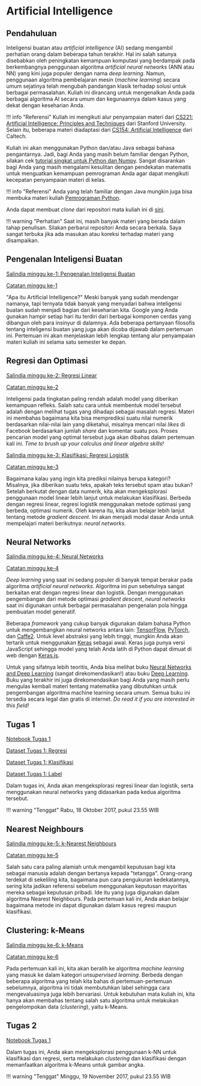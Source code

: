 # Artificial Intelligence

## Pendahuluan

Inteligensi buatan atau *artificial intelligence* (AI) sedang mengambil perhatian orang dalam beberapa tahun terakhir. Hal ini salah satunya disebabkan oleh peningkatan kemampuan komputasi yang berdampak pada berkembangnya penggunaan algoritma *artificial neural networks* (ANN atau NN) yang kini juga populer dengan nama *deep learning*. Namun, penggunaan algoritma pembelajaran mesin (*machine learning*) secara umum sejatinya telah mengubah pandangan klasik terhadap solusi untuk berbagai permasalahan. Kuliah ini dirancang untuk mengenalkan Anda pada berbagai algoritma AI secara umum dan kegunaannya dalam kasus yang dekat dengan keseharian Anda.

!!! info "Referensi"
    Kuliah ini mengikuti alur penyampaian materi dari [CS221: Artificial Intelligence: Principles and Techniques](http://web.stanford.edu/class/cs221/) dari Stanford University. Selain itu, beberapa materi diadaptasi dari [CS154: Artificial Intelligence](http://courses.cms.caltech.edu/cs154/) dari Caltech.

Kuliah ini akan menggunakan Python dan/atau Java sebagai bahasa pengantarnya. Jadi, bagi Anda yang masih belum familiar dengan Python, silakan cek [tutorial singkat untuk Python dan Numpy](http://cs231n.github.io/python-numpy-tutorial/). Sangat disarankan bagi Anda yang masih mengalami kesulitan dengan pendekatan matematis untuk menguatkan kemampuan pemrograman Anda agar dapat mengikuti kecepatan penyampaian materi di kelas.

!!! info "Referensi"
    Anda yang telah familiar dengan Java mungkin juga bisa membuka materi kuliah [Pemrograman Python](/python).

Anda dapat membuat *clone* dari repositori mata kuliah ini di [sini](https://github.com/aliakbars/uai-ai).

!!! warning "Perhatian"
    Saat ini, masih banyak materi yang berada dalam tahap penulisan. Silakan perbarui repositori Anda secara berkala. Saya sangat terbuka jika ada masukan atau koreksi terhadap materi yang disampaikan.

## Pengenalan Inteligensi Buatan

[Salindia minggu ke-1: Pengenalan Inteligensi Buatan](https://github.com/aliakbars/uai-ai/raw/master/01-intro.pdf)

[Catatan minggu ke-1](https://github.com/aliakbars/uai-ai/raw/master/notes-01.pdf)

"Apa itu Artificial Intelligence?" Meski banyak yang sudah mendengar namanya, tapi ternyata tidak banyak yang menyadari bahwa inteligensi buatan sudah menjadi bagian dari keseharian kita. Google yang Anda gunakan hampir setiap hari itu terdiri dari berbagai komponen cerdas yang dibangun oleh para insinyur di dalamnya. Ada beberapa pertanyaan filosofis tentang inteligensi buatan yang juga akan dicoba dijawab dalam pertemuan ini. Pertemuan ini akan menjelaskan lebih lengkap tentang alur penyampaian materi kuliah ini selama satu semester ke depan.

## Regresi dan Optimasi

[Salindia minggu ke-2: Regresi Linear](https://github.com/aliakbars/uai-ai/raw/master/02-regresi.pdf)

[Catatan minggu ke-2](https://github.com/aliakbars/uai-ai/raw/master/notes-02.pdf)

Inteligensi pada tingkatan paling rendah adalah model yang diberikan kemampuan refleks. Salah satu cara untuk membentuk model tersebut adalah dengan melihat tugas yang dihadapi sebagai masalah regresi. Materi ini membahas bagaimana kita bisa memprediksi suatu nilai numerik berdasarkan nilai-nilai lain yang diketahui, misalnya mencari nilai *likes* di Facebook berdasarkan jumlah *share* dan komentar suatu pos. Proses pencarian model yang optimal tersebut juga akan dibahas dalam pertemuan kali ini. *Time to brush up your calculus and linear algebra skills!*

[Salindia minggu ke-3: Klasifikasi: Regresi Logistik](https://github.com/aliakbars/uai-ai/raw/master/03-klasifikasi.pdf)

[Catatan minggu ke-3](https://github.com/aliakbars/uai-ai/raw/master/notes-03.pdf)

Bagaimana kalau yang ingin kita prediksi nilainya berupa kategori? Misalnya, jika diberikan suatu teks, apakah teks tersebut spam atau bukan? Setelah berkutat dengan data numerik, kita akan mengeksplorasi penggunaan model linear lebih lanjut untuk melakukan klasifikasi. Berbeda dengan regresi linear, regresi logistik menggunakan metode optimasi yang berbeda, optimasi numerik. Oleh karena itu, kita akan belajar lebih lanjut tentang metode *gradient descent*. Ini akan menjadi modal dasar Anda untuk mempelajari materi berikutnya: *neural networks*.

## Neural Networks

[Salindia minggu ke-4: Neural Networks](https://github.com/aliakbars/uai-ai/raw/master/04-nets.pdf)

[Catatan minggu ke-4](https://github.com/aliakbars/uai-ai/raw/master/notes-04.pdf)

*Deep learning* yang saat ini sedang populer di banyak tempat berakar pada algoritma *artificial neural networks*. Algoritma ini pun sebetulnya sangat berkaitan erat dengan regresi linear dan logistik. Dengan menggunakan pengembangan dari metode optimasi *gradient descent*, *neural networks* saat ini digunakan untuk berbagai permasalahan pengenalan pola hingga pembuatan model generatif.

Beberapa *framework* yang cukup banyak digunakan dalam bahasa Python untuk mengembangkan neural networks antara lain: [TensorFlow](https://www.tensorflow.org/), [PyTorch](http://pytorch.org/), dan [Caffe2](https://caffe2.ai/). Untuk level abstraksi yang lebih tinggi, mungkin Anda akan tertarik untuk menggunakan [Keras](https://keras.io/) sebagai awal. Keras juga punya versi JavaScript sehingga model yang telah Anda latih di Python dapat dimuat di web dengan [Keras.js](https://transcranial.github.io/keras-js/).

Untuk yang sifatnya lebih teoritis, Anda bisa melihat buku [Neural Networks and Deep Learning](http://neuralnetworksanddeeplearning.com/) (sangat direkomendasikan!) atau buku [Deep Learning](http://www.deeplearningbook.org/). Buku yang terakhir ini juga direkomendasikan bagi Anda yang masih perlu mengulas kembali materi tentang matematika yang dibutuhkan untuk pengembangan algoritma machine learning secara umum. Semua buku ini tersedia secara legal dan gratis di internet. *Do read it if you are interested in this field!*

## Tugas 1

[Notebook Tugas 1](https://nbviewer.jupyter.org/github/aliakbars/uai-ai/blob/master/scripts/tugas1.ipynb)

[Dataset Tugas 1: Regresi](https://github.com/aliakbars/uai-dm/raw/master/datasets/advertising.csv)

[Dataset Tugas 1: Klasifikasi](https://github.com/aliakbars/uai-dm/raw/master/datasets/food.npy)

[Dataset Tugas 1: Label](https://github.com/aliakbars/uai-dm/raw/master/datasets/food_labels.npy)

Dalam tugas ini, Anda akan mengeksplorasi regresi linear dan logistik, serta menggunakan neural networks yang didasarkan pada kedua algoritma tersebut.

!!! warning "Tenggat"
    Rabu, 18 Oktober 2017, pukul 23.55 WIB

## Nearest Neighbours

[Salindia minggu ke-5: k-Nearest Neighbours](https://github.com/aliakbars/uai-ai/raw/master/05-knn.pdf)

[Catatan minggu ke-5](https://github.com/aliakbars/uai-ai/raw/master/notes-05.pdf)

Salah satu cara paling alamiah untuk mengambil keputusan bagi kita sebagai manusia adalah dengan bertanya kepada "tetangga". Orang-orang terdekat di sekeliling kita, bagaimana pun cara pengukuran kedekatannya, sering kita jadikan referensi sebelum menggunakan keputusan mayoritas mereka sebagai keputusan pribadi. Ide itu yang juga digunakan dalam algoritma Nearest Neighbours. Pada pertemuan kali ini, Anda akan belajar bagaimana metode ini dapat digunakan dalam kasus regresi maupun klasifikasi.

## Clustering: k-Means

[Salindia minggu ke-6: k-Means](https://github.com/aliakbars/uai-ai/raw/master/06-clustering.pdf)

[Catatan minggu ke-6](https://github.com/aliakbars/uai-ai/raw/master/notes-06.pdf)

Pada pertemuan kali ini, kita akan beralih ke algoritma *machine learning* yang masuk ke dalam kategori *unsupervised learning*. Berbeda dengan beberapa algoritma yang telah kita bahas di pertemuan-pertemuan sebelumnya, algoritma ini tidak membutuhkan label sehingga cara mengevaluasinya juga lebih bervariasi. Untuk kebutuhan mata kuliah ini, kita hanya akan membahas tentang salah satu algoritma untuk melakukan pengelompokan data (*clustering*), yaitu k-Means.

## Tugas 2

[Notebook Tugas 1](https://nbviewer.jupyter.org/github/aliakbars/uai-ai/blob/master/scripts/tugas2.ipynb)

Dalam tugas ini, Anda akan mengeksplorasi penggunaan k-NN untuk klasifikasi dan regresi, serta melakukan *clustering* dan klasifikasi dengan memanfaatkan algoritma k-Means untuk gambar angka.

!!! warning "Tenggat"
    Minggu, 19 November 2017, pukul 23.55 WIB